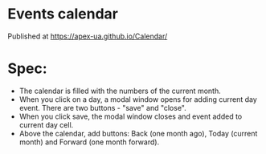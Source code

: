 # Events calendar
Published at https://apex-ua.github.io/Calendar/
# Spec:
- The calendar is filled with the numbers of the current month. 
- When you click on a day, a modal window opens for adding current day event. There are two buttons - "save" and "close".
- When you click save, the modal window closes and event added to current day cell.
- Above the calendar, add buttons: Back (one month ago), Today (current month) and Forward (one month forward).
